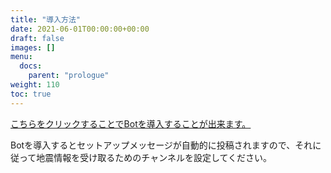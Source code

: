 ```yaml
---
title: "導入方法"
date: 2021-06-01T00:00:00+00:00
draft: false
images: []
menu:
  docs:
    parent: "prologue"
weight: 110
toc: true
---
```


[こちらをクリックすることでBotを導入することが出来ます。](https://discord.com/api/oauth2/authorize?client_id=460323119651880960&permissions=26624&scope=bot)  
  
Botを導入するとセットアップメッセージが自動的に投稿されますので、それに従って地震情報を受け取るためのチャンネルを設定してください。
